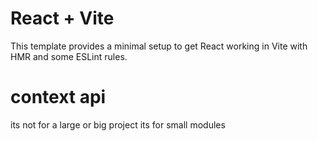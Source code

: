 # React + Vite

This template provides a minimal setup to get React working in Vite with HMR and some ESLint rules.

# context api
its not for a large or big project
its for small modules
